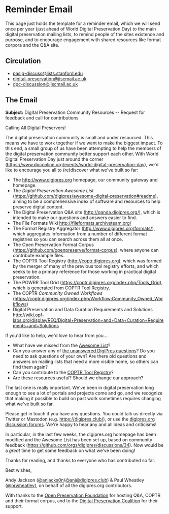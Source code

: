 # Reminder Email

This page just holds the template for a reminder email, which we will send once per year (just ahead of World Digital Preservation Day) to the main digital preservation mailing lists, to remind people of the sites existence and purpose, and to encourage engagement with shared resources like format corpora and the Q&A site.

## Circulation

- pasig-discuss@lists.stanford.edu
- digital-preservation@jiscmail.ac.uk
- dpc-discussion@jiscmail.ac.uk

## The Email

__Subject:__ Digital Preservation Community Resources -- Request for feedback and call for contributions

Calling All Digital Preservers!

The digital preservation community is small and under resourced. This means we have to work together if we want to make the biggest impact. To this end, a small group of us have been attempting to help the members of the digital preservation community better support each other.  With World Digital Preservation Day just around the corner (<https://www.dpconline.org/events/world-digital-preservation-day>), we'd like to encourage you all to (re)discover what we've built so far:

* The <http://www.digipres.org> homepage, our community gateway and homepage.
* The _Digital Preservation Awesome List_ (<https://github.com/digipres/awesome-digital-preservation#readme>), aiming to be a comprehensive index of software and resources to help preserve digital content.
* The Digital Preservation Q&A site (<http://qanda.digipres.org/>), which is intended to make our questions and answers easier to find.
* The File Formats Wiki <http://fileformats.archiveteam.org/>
* The Format Registry Aggregator (<http://www.digipres.org/formats/>), which aggregates information from a number of different format registries so you can search across them all at once.
* The Open Preservation Format Corpus (<https://github.com/openpreserve/format-corpus>), where anyone can contribute example files.
* The COPTR Tool Registry (<http://coptr.digipres.org>), which was formed by the merger of many of the previous tool registry efforts, and which seeks to be a primary reference for those working in practical digital preservation.
* The POWRR Tool Grid (<https://coptr.digipres.org/index.php/Tools_Grid>), which is generated from COPTR Tool Registry.
* The COPTR _Community Owned Workflows_ (<https://coptr.digipres.org/index.php/Workflow:Community_Owned_Workflows>)
* Digital Preservation and Data Curation Requirements and Solutions <http://wiki.opf-labs.org/display/REQ/Digital+Preservation+and+Data+Curation+Requirements+and+Solutions>


If you'd like to help, we'd love to hear from you....

* What have we missed from the [Awesome List](https://github.com/digipres/awesome-digital-preservation#readme)? 
* Can you answer any of [the unanswered DigiPres questions](http://qanda.digipres.org/unanswered)? Do you need to ask questions of your own? Are there old questions and answers on mailing lists that need a more visible home, so others can find them again?
* Can you contribute to the [COPTR Tool Registry](http://coptr.digipres.org/)?
* Are these resources useful? Should we change our approach?

The last one is really important. We've been in digital preservation long enough to see a lot of portals and projects come and go, and we recognize that making it possible to build on past work sometimes requires changing what we've built so far.

Please get in touch if you have any questions. You could talk us directly via Twitter or Mastodon (e.g. <https://digipres.club/>), or use the [digipres.org discussion forums](https://github.com/orgs/digipres/discussions). We're happy to hear any and all ideas and criticisms!

In particular, in the last few weeks, the digipres.org homepage has been modified and the Awesome List has been set up, based on community feedback (<https://github.com/orgs/digipres/discussions/34>).  Now would be a _great_ time to get some feedback on what we've been doing!

Thanks for reading, and thanks to everyone who has contributed so far.


Best wishes,

Andy Jackson ([@anjacks0n](https://twitter.com/anjacks0n)/[@anj@digipres.club](https://digipres.club/@anj)) & Paul Wheatley ([@prwheatley](https://twitter.com/prwheatley)), on behalf of all the digipres.org contributors.

With thanks to the [Open Preservation Foundation](https://openpreservation.org/) for hosting Q&A, COPTR and their format corpus, and to the [Digital Preservation Coalition](https://www.dpconline.org/) for their support.